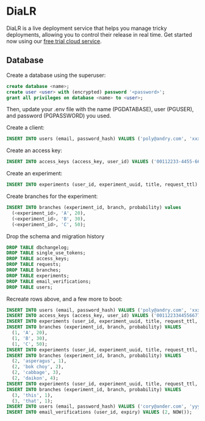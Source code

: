 # DiaLR
DiaLR is a live deployment service that helps you manage tricky deployments, allowing you
to control their release in real time. Get started now using our [free trial cloud service](https://dialr.serotonin.ai).

## Database
Create a database using the superuser:
```sql
create database <name>;
create user <user> with (encrypted) password '<password>';
grant all privileges on database <name> to <user>;
```

Then, update your .env file with the name (PGDATABASE), user (PGUSER), and password (PGPASSWORD) you used.

Create a client:
```sql
INSERT INTO users (email, password_hash) VALUES ('poly@andry.com', 'xxx');
```
Create an access key:
```sql
INSERT INTO access_keys (access_key, user_id) VALUES ('00112233-4455-6677-8899-aabbccddeeff', <userId>);
```
Create an experiment:
```sql
INSERT INTO experiments (user_id, experiment_uuid, title, request_ttl) VALUES (<userId>, '123e4567-e89b-12d3-a456-426655440000', 'test', 30);
```
Create branches for the experiment:
```sql
INSERT INTO branches (experiment_id, branch, probability) values
  (<experiment_id>, 'A', 20),
  (<experiment_id>, 'B', 30),
  (<experiment_id>, 'C', 50);
```

Drop the schema and migration history
```sql
DROP TABLE dbchangelog;
DROP TABLE single_use_tokens;
DROP TABLE access_keys;
DROP TABLE requests;
DROP TABLE branches;
DROP TABLE experiments;
DROP TABLE email_verifications;
DROP TABLE users;
```

Recreate rows above, and a few more to boot:
```sql
INSERT INTO users (email, password_hash) VALUES ('poly@andry.com', 'xxx');
INSERT INTO access_keys (access_key, user_id) VALUES ('00112233445566778899aabbccddeeff', 1);
INSERT INTO experiments (user_id, experiment_uuid, title, request_ttl, running) VALUES (1, '123e4567-e89b-12d3-a456-426655440000', 'test 1', 30, true);
INSERT INTO branches (experiment_id, branch, probability) VALUES
  (1, 'A', 20),
  (1, 'B', 30),
  (1, 'C', 50);
INSERT INTO experiments (user_id, experiment_uuid, title, request_ttl, running) VALUES (1, '123e4567-e89b-12d3-a456-426655440001', 'test 2', 30, true);
INSERT INTO branches (experiment_id, branch, probability) VALUES
  (2, 'asperagus', 1),
  (2, 'bok choy', 2),
  (2, 'cabbage', 3),
  (2, 'daikon', 4);
INSERT INTO experiments (user_id, experiment_uuid, title, request_ttl, running) VALUES (1, '123e4567-e89b-12d3-a456-426655440002', 'test 3', 10, true);
INSERT INTO branches (experiment_id, branch, probability) VALUES
  (3, 'this', 1),
  (3, 'that', 1);
INSERT INTO users (email, password_hash) VALUES ('cory@ander.com', 'yyy');
INSERT INTO email_verifications (user_id, expiry) VALUES (2, NOW());
```
